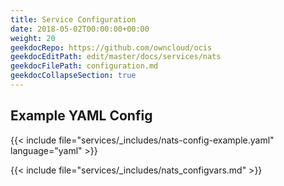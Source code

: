 ```yaml
---
title: Service Configuration
date: 2018-05-02T00:00:00+00:00
weight: 20
geekdocRepo: https://github.com/owncloud/ocis
geekdocEditPath: edit/master/docs/services/nats
geekdocFilePath: configuration.md
geekdocCollapseSection: true
---
```


## Example YAML Config

{{< include file="services/_includes/nats-config-example.yaml"  language="yaml" >}}

{{< include file="services/_includes/nats_configvars.md" >}}